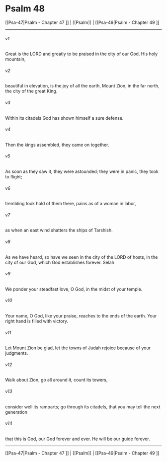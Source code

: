 # Psalm 48

[[Psa-47|Psalm - Chapter 47 ]] | [[Psalm]] | [[Psa-49|Psalm - Chapter 49 ]]
***

###### v1
Great is the LORD and greatly to be praised in the city of our God. His holy mountain,
###### v2
beautiful in elevation, is the joy of all the earth, Mount Zion, in the far north, the city of the great King.
###### v3
Within its citadels God has shown himself a sure defense.
###### v4
Then the kings assembled, they came on together.
###### v5
As soon as they saw it, they were astounded; they were in panic, they took to flight;
###### v6
trembling took hold of them there, pains as of a woman in labor,
###### v7
as when an east wind shatters the ships of Tarshish.
###### v8
As we have heard, so have we seen in the city of the LORD of hosts, in the city of our God, which God establishes forever. Selah
###### v9
We ponder your steadfast love, O God, in the midst of your temple.
###### v10
Your name, O God, like your praise, reaches to the ends of the earth. Your right hand is filled with victory.
###### v11
Let Mount Zion be glad, let the towns of Judah rejoice because of your judgments.
###### v12
Walk about Zion, go all around it, count its towers,
###### v13
consider well its ramparts; go through its citadels, that you may tell the next generation
###### v14
that this is God, our God forever and ever. He will be our guide forever.

***

[[Psa-47|Psalm - Chapter 47 ]] | [[Psalm]] | [[Psa-49|Psalm - Chapter 49 ]]
